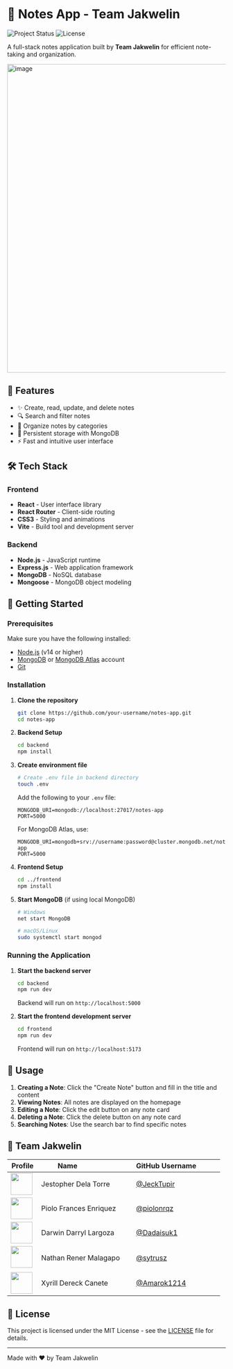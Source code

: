 # 📝 Notes App - Team Jakwelin
![Project Status](https://img.shields.io/badge/Status-Prototype-blue)
![License](https://img.shields.io/badge/License-Educational%20Use-orange)

A full-stack notes application built by **Team Jakwelin** for efficient note-taking and organization.

<img width="1401" height="711" alt="image" src="https://github.com/user-attachments/assets/4af17ebb-ae20-4382-8d42-a98fac7175e1" />

## 🚀 Features

- ✨ Create, read, update, and delete notes
- 🔍 Search and filter notes
- 📂 Organize notes by categories
- 💾 Persistent storage with MongoDB
- ⚡ Fast and intuitive user interface

## 🛠️ Tech Stack

### Frontend
- **React** - User interface library
- **React Router** - Client-side routing
- **CSS3** - Styling and animations
- **Vite** - Build tool and development server

### Backend
- **Node.js** - JavaScript runtime
- **Express.js** - Web application framework
- **MongoDB** - NoSQL database
- **Mongoose** - MongoDB object modeling


## 🚦 Getting Started

### Prerequisites

Make sure you have the following installed:
- [Node.js](https://nodejs.org/) (v14 or higher)
- [MongoDB](https://www.mongodb.com/try/download/community) or [MongoDB Atlas](https://www.mongodb.com/cloud/atlas) account
- [Git](https://git-scm.com/)

### Installation

1. **Clone the repository**
   ```bash
   git clone https://github.com/your-username/notes-app.git
   cd notes-app
   ```

2. **Backend Setup**
   ```bash
   cd backend
   npm install
   ```

3. **Create environment file**
   ```bash
   # Create .env file in backend directory
   touch .env
   ```
   
   Add the following to your `.env` file:
   ```env
   MONGODB_URI=mongodb://localhost:27017/notes-app
   PORT=5000
   ```
   
   For MongoDB Atlas, use:
   ```env
   MONGODB_URI=mongodb+srv://username:password@cluster.mongodb.net/notes-app
   PORT=5000
   ```

4. **Frontend Setup**
   ```bash
   cd ../frontend
   npm install
   ```

5. **Start MongoDB** (if using local MongoDB)
   ```bash
   # Windows
   net start MongoDB
   
   # macOS/Linux
   sudo systemctl start mongod
   ```

### Running the Application

1. **Start the backend server**
   ```bash
   cd backend
   npm run dev
   ```
   Backend will run on `http://localhost:5000`

2. **Start the frontend development server**
   ```bash
   cd frontend
   npm run dev
   ```
   Frontend will run on `http://localhost:5173`


## 🎯 Usage

1. **Creating a Note**: Click the "Create Note" button and fill in the title and content
2. **Viewing Notes**: All notes are displayed on the homepage
3. **Editing a Note**: Click the edit button on any note card
4. **Deleting a Note**: Click the delete button on any note card
5. **Searching Notes**: Use the search bar to find specific notes

## 👥 Team Jakwelin

| Profile | Name                    | GitHub Username            |
|-----------------|-------------------------|----------------------------|
| <img src="https://avatars.githubusercontent.com/u/168988379?v=4" width="50"> | Jestopher Dela Torre       | [@JeckTupir](https://github.com/JeckTupir) |
| <img src="https://avatars.githubusercontent.com/u/114855573?v=4" width="50"> | Piolo Frances Enriquez     | [@piolonrqz](https://github.com/piolonrqz) |
| <img src="https://avatars.githubusercontent.com/u/112413548?v=4" width="50"> | Darwin Darryl Largoza      | [@Dadaisuk1](https://github.com/Dadaisuk1)  |
| <img src="https://avatars.githubusercontent.com/u/89176351?v=4" width="50">  | Nathan Rener Malagapo      | [@sytrusz](https://github.com/sytrusz)     |
| <img src="https://avatars.githubusercontent.com/u/169969184?v=4" width="50"> | Xyrill Dereck Canete       | [@Amarok1214](https://github.com/Amarok1214)  |

## 📝 License

This project is licensed under the MIT License - see the [LICENSE](LICENSE) file for details.

---

Made with ❤️ by Team Jakwelin
